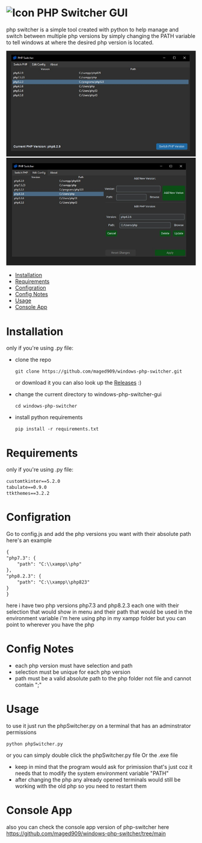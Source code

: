 <h1><span align="center">
  <img src="https://raw.githubusercontent.com/maged909/windows-php-switcher-gui/main/phpswitcher.ico" alt="Icon" width="40" height="40">
</span>
PHP Switcher GUI</h1>
php switcher is a simple tool created with python to help manage and switch between multiple php versions by simply changing the PATH variable to tell windows at where the desired php version is located.


![program picture](https://github.com/maged909/windows-php-switcher-gui/blob/main/phpSwitcherGUI.jpg)
![program picture](https://github.com/maged909/windows-php-switcher-gui/blob/main/phpSwitcherGUI-edit-tab.jpg)

- [Installation](#installation)
- [Requirements](#requirements)
- [Configration](#configration)
- [Config Notes](#config-notes)
- [Usage](#usage)
- [Console App](#console-app)


# Installation
only if you're using .py file:
-	clone the repo

		git clone https://github.com/maged909/windows-php-switcher.git
		
	or download it you can also look up the [Releases](https://github.com/maged909/windows-php-switcher/releases) :)

-	change the current directory to windows-php-switcher-gui

		cd windows-php-switcher
		
-	install python requirements

		pip install -r requirements.txt

# Requirements
only if you're using .py file:

	customtkinter==5.2.0
	tabulate==0.9.0
	ttkthemes==3.2.2

# Configration
Go to config.js and add the php versions you want with their absolute path
here's an example

	{
    "php7.3": {
        "path": "C:\\xampp\\php"
    },
    "php8.2.3": {
        "path": "C:\\xampp\\php823"
    }
	}
	
here i have two php versions php7.3 and php8.2.3 each one with their selection that would show in menu and their path that would be used in the environment variable
i'm here using php in my xampp folder but you can point to wherever you have the php 

# Config Notes
- each php version must have selection and path
- selection must be unique for each php version
- path must be a valid absolute path to the php folder not file and cannot contain ";"
	
	
# Usage
to use it just run the phpSwitcher.py on a terminal that has an adminstrator permissions

	python phpSwitcher.py

or you can simply double click the phpSwitcher.py file Or the .exe file
	
- keep in mind that the program would ask for primission that's just coz it needs that to modify the system environment variable "PATH"
- after changing the php any already opened terminals would still be working with the old php so you need to restart them

# Console App
also you can check the console app version of php-switcher here https://github.com/maged909/windows-php-switcher/tree/main


